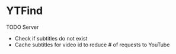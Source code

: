 # YTFind

TODO Server
- Check if subtitles do not exist
- Cache subtitles for video id to reduce # of requests to YouTube
